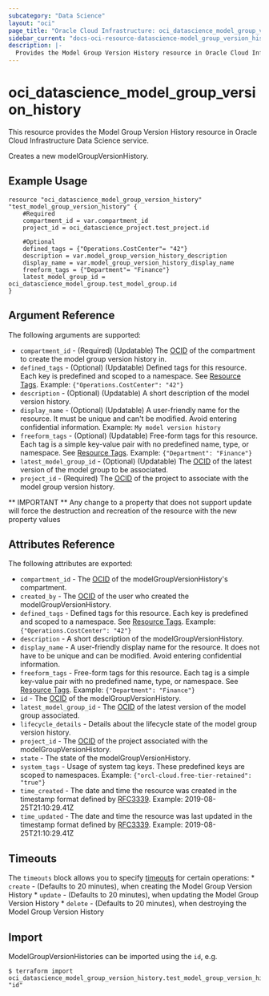 ```yaml
---
subcategory: "Data Science"
layout: "oci"
page_title: "Oracle Cloud Infrastructure: oci_datascience_model_group_version_history"
sidebar_current: "docs-oci-resource-datascience-model_group_version_history"
description: |-
  Provides the Model Group Version History resource in Oracle Cloud Infrastructure Data Science service
---
```


# oci_datascience_model_group_version_history
This resource provides the Model Group Version History resource in Oracle Cloud Infrastructure Data Science service.

Creates a new modelGroupVersionHistory.

## Example Usage

```hcl
resource "oci_datascience_model_group_version_history" "test_model_group_version_history" {
	#Required
	compartment_id = var.compartment_id
	project_id = oci_datascience_project.test_project.id

	#Optional
	defined_tags = {"Operations.CostCenter"= "42"}
	description = var.model_group_version_history_description
	display_name = var.model_group_version_history_display_name
	freeform_tags = {"Department"= "Finance"}
	latest_model_group_id = oci_datascience_model_group.test_model_group.id
}
```

## Argument Reference

The following arguments are supported:

* `compartment_id` - (Required) (Updatable) The [OCID](https://docs.cloud.oracle.com/iaas/Content/General/Concepts/identifiers.htm) of the compartment to create the model group version history in.
* `defined_tags` - (Optional) (Updatable) Defined tags for this resource. Each key is predefined and scoped to a namespace. See [Resource Tags](https://docs.cloud.oracle.com/iaas/Content/General/Concepts/resourcetags.htm). Example: `{"Operations.CostCenter": "42"}` 
* `description` - (Optional) (Updatable) A short description of the model version history.
* `display_name` - (Optional) (Updatable) A user-friendly name for the resource. It must be unique and can't be modified. Avoid entering confidential information. Example: `My model version history` 
* `freeform_tags` - (Optional) (Updatable) Free-form tags for this resource. Each tag is a simple key-value pair with no predefined name, type, or namespace. See [Resource Tags](https://docs.cloud.oracle.com/iaas/Content/General/Concepts/resourcetags.htm). Example: `{"Department": "Finance"}` 
* `latest_model_group_id` - (Optional) (Updatable) The [OCID](https://docs.cloud.oracle.com/iaas/Content/General/Concepts/identifiers.htm) of the latest version of the model group to be associated.
* `project_id` - (Required) The [OCID](https://docs.cloud.oracle.com/iaas/Content/General/Concepts/identifiers.htm) of the project to associate with the model group version history.


** IMPORTANT **
Any change to a property that does not support update will force the destruction and recreation of the resource with the new property values

## Attributes Reference

The following attributes are exported:

* `compartment_id` - The [OCID](https://docs.cloud.oracle.com/iaas/Content/General/Concepts/identifiers.htm) of the modelGroupVersionHistory's compartment.
* `created_by` - The [OCID](https://docs.cloud.oracle.com/iaas/Content/General/Concepts/identifiers.htm) of the user who created the modelGroupVersionHistory.
* `defined_tags` - Defined tags for this resource. Each key is predefined and scoped to a namespace. See [Resource Tags](https://docs.cloud.oracle.com/iaas/Content/General/Concepts/resourcetags.htm). Example: `{"Operations.CostCenter": "42"}` 
* `description` - A short description of the modelGroupVersionHistory.
* `display_name` - A user-friendly display name for the resource. It does not have to be unique and can be modified. Avoid entering confidential information.
* `freeform_tags` - Free-form tags for this resource. Each tag is a simple key-value pair with no predefined name, type, or namespace. See [Resource Tags](https://docs.cloud.oracle.com/iaas/Content/General/Concepts/resourcetags.htm). Example: `{"Department": "Finance"}` 
* `id` - The [OCID](https://docs.cloud.oracle.com/iaas/Content/General/Concepts/identifiers.htm) of the modelGroupVersionHistory.
* `latest_model_group_id` - The [OCID](https://docs.cloud.oracle.com/iaas/Content/General/Concepts/identifiers.htm) of the latest version of the model group associated.
* `lifecycle_details` - Details about the lifecycle state of the model group version history.
* `project_id` - The [OCID](https://docs.cloud.oracle.com/iaas/Content/General/Concepts/identifiers.htm) of the project associated with the modelGroupVersionHistory.
* `state` - The state of the modelGroupVersionHistory.
* `system_tags` - Usage of system tag keys. These predefined keys are scoped to namespaces. Example: `{"orcl-cloud.free-tier-retained": "true"}` 
* `time_created` - The date and time the resource was created in the timestamp format defined by [RFC3339](https://tools.ietf.org/html/rfc3339). Example: 2019-08-25T21:10:29.41Z 
* `time_updated` - The date and time the resource was last updated in the timestamp format defined by [RFC3339](https://tools.ietf.org/html/rfc3339). Example: 2019-08-25T21:10:29.41Z 

## Timeouts

The `timeouts` block allows you to specify [timeouts](https://registry.terraform.io/providers/oracle/oci/latest/docs/guides/changing_timeouts) for certain operations:
	* `create` - (Defaults to 20 minutes), when creating the Model Group Version History
	* `update` - (Defaults to 20 minutes), when updating the Model Group Version History
	* `delete` - (Defaults to 20 minutes), when destroying the Model Group Version History


## Import

ModelGroupVersionHistories can be imported using the `id`, e.g.

```
$ terraform import oci_datascience_model_group_version_history.test_model_group_version_history "id"
```

